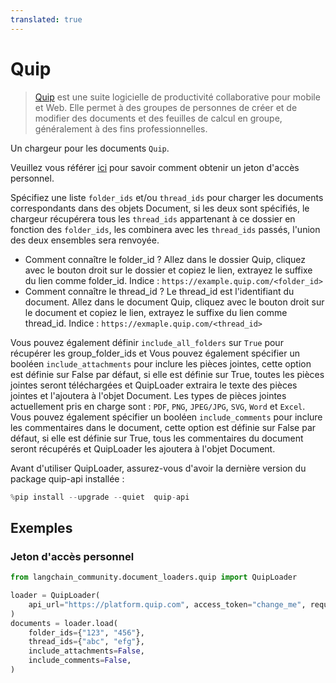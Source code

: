 ```yaml
---
translated: true
---
```


# Quip

>[Quip](https://quip.com) est une suite logicielle de productivité collaborative pour mobile et Web. Elle permet à des groupes de personnes de créer et de modifier des documents et des feuilles de calcul en groupe, généralement à des fins professionnelles.

Un chargeur pour les documents `Quip`.

Veuillez vous référer [ici](https://quip.com/dev/automation/documentation/current#section/Authentication/Get-Access-to-Quip's-APIs) pour savoir comment obtenir un jeton d'accès personnel.

Spécifiez une liste `folder_ids` et/ou `thread_ids` pour charger les documents correspondants dans des objets Document, si les deux sont spécifiés, le chargeur récupérera tous les `thread_ids` appartenant à ce dossier en fonction des `folder_ids`, les combinera avec les `thread_ids` passés, l'union des deux ensembles sera renvoyée.

* Comment connaître le folder_id ?
  Allez dans le dossier Quip, cliquez avec le bouton droit sur le dossier et copiez le lien, extrayez le suffixe du lien comme folder_id. Indice : `https://example.quip.com/<folder_id>`
* Comment connaître le thread_id ?
  Le thread_id est l'identifiant du document. Allez dans le document Quip, cliquez avec le bouton droit sur le document et copiez le lien, extrayez le suffixe du lien comme thread_id. Indice : `https://exmaple.quip.com/<thread_id>`

Vous pouvez également définir `include_all_folders` sur `True` pour récupérer les group_folder_ids et
Vous pouvez également spécifier un booléen `include_attachments` pour inclure les pièces jointes, cette option est définie sur False par défaut, si elle est définie sur True, toutes les pièces jointes seront téléchargées et QuipLoader extraira le texte des pièces jointes et l'ajoutera à l'objet Document. Les types de pièces jointes actuellement pris en charge sont : `PDF`, `PNG`, `JPEG/JPG`, `SVG`, `Word` et `Excel`. Vous pouvez également spécifier un booléen `include_comments` pour inclure les commentaires dans le document, cette option est définie sur False par défaut, si elle est définie sur True, tous les commentaires du document seront récupérés et QuipLoader les ajoutera à l'objet Document.

Avant d'utiliser QuipLoader, assurez-vous d'avoir la dernière version du package quip-api installée :

```python
%pip install --upgrade --quiet  quip-api
```

## Exemples

### Jeton d'accès personnel

```python
from langchain_community.document_loaders.quip import QuipLoader

loader = QuipLoader(
    api_url="https://platform.quip.com", access_token="change_me", request_timeout=60
)
documents = loader.load(
    folder_ids={"123", "456"},
    thread_ids={"abc", "efg"},
    include_attachments=False,
    include_comments=False,
)
```
